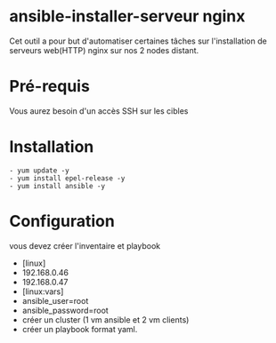 # ansible-installer-serveur nginx
Cet outil a pour but d'automatiser certaines tâches sur l'installation de serveurs web(HTTP) nginx sur nos 2 nodes distant.
# Pré-requis
Vous aurez besoin d'un accès SSH sur les cibles
# Installation
    - yum update -y
    - yum install epel-release -y 
    - yum install ansible -y
# Configuration
vous devez créer l'inventaire et playbook
 - [linux]
 - 192.168.0.46
 - 192.168.0.47
 - [linux:vars]
 - ansible_user=root
 - ansible_password=root
 - créer un cluster (1 vm ansible et 2 vm clients)
 - créer un playbook format yaml.
